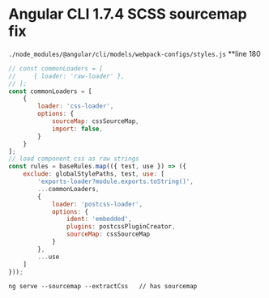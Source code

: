 # Angular CLI 1.7.4 SCSS sourcemap fix

`./node_modules/@angular/cli/models/webpack-configs/styles.js`
**line 180

```javascript
// const commonLoaders = [
//     { loader: 'raw-loader' },
// ];
const commonLoaders = [
    {
        loader: 'css-loader',
        options: {
            sourceMap: cssSourceMap,
            import: false,
        }
    }
];
// load component css as raw strings
const rules = baseRules.map(({ test, use }) => ({
    exclude: globalStylePaths, test, use: [
        'exports-loader?module.exports.toString()',
        ...commonLoaders,
        {
            loader: 'postcss-loader',
            options: {
                ident: 'embedded',
                plugins: postcssPluginCreator,
                sourceMap: cssSourceMap
            }
        },
        ...use
    ]
}));
```

`ng serve --sourcemap --extractCss   // has sourcemap ` 
